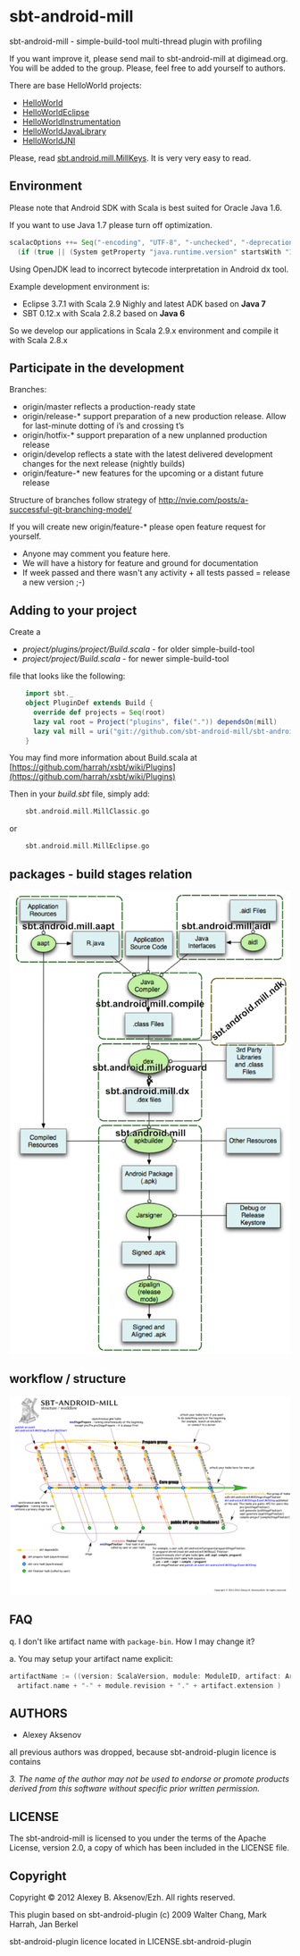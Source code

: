 sbt-android-mill
================

sbt-android-mill - simple-build-tool multi-thread plugin with profiling

If you want improve it, please send mail to sbt-android-mill at digimead.org. You will be added to the group. Please, feel free to add yourself to authors.

There are base HelloWorld projects:

* [HelloWorld](https://github.com/sbt-android-mill/sbt-android-mill/tree/master/src/sbt-test/android-mill/HelloWorld)
* [HelloWorldEclipse](https://github.com/sbt-android-mill/sbt-android-mill/tree/master/src/sbt-test/android-mill/HelloWorldEclipse)
* [HelloWorldInstrumentation](https://github.com/sbt-android-mill/sbt-android-mill/tree/master/src/sbt-test/android-mill/HelloWorldInstrumentation)
* [HelloWorldJavaLibrary](https://github.com/sbt-android-mill/sbt-android-mill/tree/master/src/sbt-test/android-mill/HelloWorldJavaLibrary)
* [HelloWorldJNI](https://github.com/sbt-android-mill/sbt-android-mill/tree/master/src/sbt-test/android-mill/HelloWorldJNI)

Please, read [sbt.android.mill.MillKeys](https://github.com/sbt-android-mill/sbt-android-mill/blob/master/src/main/scala/sbt/android/mill/MillKeys.scala). It is very very easy to read.

## Environment ##

Please note that Android SDK with Scala is best suited for Oracle Java 1.6.

If you want to use Java 1.7 please turn off optimization.

```scala    
scalacOptions ++= Seq("-encoding", "UTF-8", "-unchecked", "-deprecation", "-Xcheckinit") ++
  (if (true || (System getProperty "java.runtime.version" startsWith "1.7")) Seq() else Seq("-optimize")) // -optimize fails with jdk7
```

Using OpenJDK lead to incorrect bytecode interpretation in Android dx tool.

Example development environment is:
* Eclipse 3.7.1 with Scala 2.9 Nighly and latest ADK based on **Java 7**
* SBT 0.12.x with Scala 2.8.2 based on **Java 6**

So we develop our applications in Scala 2.9.x environment and compile it with Scala 2.8.x

## Participate in the development ##

Branches:

* origin/master reflects a production-ready state
* origin/release-* support preparation of a new production release. Allow for last-minute dotting of i’s and crossing t’s
* origin/hotfix-* support preparation of a new unplanned production release
* origin/develop reflects a state with the latest delivered development changes for the next release (nightly builds)
* origin/feature-* new features for the upcoming or a distant future release

Structure of branches follow strategy of http://nvie.com/posts/a-successful-git-branching-model/

If you will create new origin/feature-* please open feature request for yourself.

* Anyone may comment you feature here.
* We will have a history for feature and ground for documentation
* If week passed and there wasn't any activity + all tests passed = release a new version ;-)

## Adding to your project ##

Create a

 * _project/plugins/project/Build.scala_ - for older simple-build-tool
 * _project/project/Build.scala_ - for newer simple-build-tool

file that looks like the following:

```scala
    import sbt._
    object PluginDef extends Build {
      override def projects = Seq(root)
      lazy val root = Project("plugins", file(".")) dependsOn(mill)
      lazy val mill = uri("git://github.com/sbt-android-mill/sbt-android-mill.git#0.1")
    }
```

You may find more information about Build.scala at [https://github.com/harrah/xsbt/wiki/Plugins](https://github.com/harrah/xsbt/wiki/Plugins)

Then in your _build.sbt_ file, simply add:

``` scala
    sbt.android.mill.MillClassic.go
```

or

``` scala
    sbt.android.mill.MillEclipse.go
```

## packages - build stages relation

![packages structure](https://github.com/sbt-android-mill/sbt-android-mill/blob/master/notes/build-sbt-android-mill.png?raw=true)

## workflow / structure

![packages structure](https://github.com/sbt-android-mill/sbt-android-mill/blob/master/notes/sbt-android-mill.png?raw=true)

FAQ
---

q. I don't like artifact name with ```package-bin```. How I may change it?

a. You may setup your artifact name explicit:

```scala
artifactName := ((version: ScalaVersion, module: ModuleID, artifact: Artifact) =>
  artifact.name + "-" + module.revision + "." + artifact.extension )
  ```

AUTHORS
-------

* Alexey Aksenov


all previous authors was dropped, because sbt-android-plugin licence is contains

_3. The name of the author may not be used to endorse or promote products
   derived from this software without specific prior written permission._

LICENSE
-------

The sbt-android-mill is licensed to you under the terms of
the Apache License, version 2.0, a copy of which has been
included in the LICENSE file.

Copyright
---------

Copyright © 2012 Alexey B. Aksenov/Ezh. All rights reserved.

This plugin based on sbt-android-plugin (c) 2009 Walter Chang, Mark Harrah, Jan Berkel

sbt-android-plugin licence located in LICENSE.sbt-android-plugin

